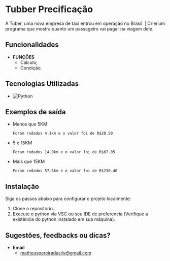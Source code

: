 # Tubber Precificação

A Tuber, uma nova empresa de taxi entrou em operação no Brasil. | Criei um programa que mostra quanto um passageiro vai pagar na viagem dele.

## Funcionalidades

- **FUNÇÕES**
  - Calculo;
  - Condição.


## Tecnologias Utilizadas

- ![Python](https://img.shields.io/badge/python-3670A0?style=for-the-badge&logo=python&logoColor=ffdd54)

## Exemplos de saída
- Menos que 5KM
  ```
  Foram rodados 4.1km e o valor foi de R$20.50
  ```
  
- 5 e 15KM
  ```
  Foram rodados 14.9km e o valor foi de R$67.05
  ```

- Mais que 15KM
  ```
  Foram rodados 57.6km e o valor foi de R$230.40
  ```

## Instalação

Siga os passos abaixo para configurar o projeto localmente:

1. Clone o repositório.
2. Execute o python via VSC ou seu IDE de preferencia (Verifique a existência do python instalado em sua máquina).

## Sugestões, feedbacks ou dicas?

- **Email**
  - matheuspereiradasilv@gmail.com
